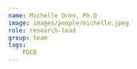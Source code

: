 ```yaml
---
name: Michelle Oren, Ph.D
image: images/people/michelle.jpeg
role: research-lead
group: team
tags:
    PDCB
---
```


